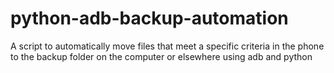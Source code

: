 # python-adb-backup-automation
A script to automatically move files that meet a specific criteria in the phone to the backup folder on the computer or elsewhere using adb and python
